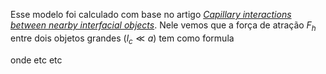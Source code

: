 Esse modelo foi calculado com base no artigo
[*Capillary interactions between nearby interfacial
objects*](https://iopscience.iop.org/article/10.1209/0295-5075/102/38001).
Nele vemos que a força de atração $F_h$ entre dois
objetos grandes ($l_c \ll a$) tem como formula

onde etc etc
